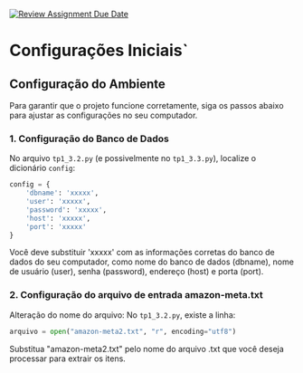 [![Review Assignment Due Date](https://classroom.github.com/assets/deadline-readme-button-22041afd0340ce965d47ae6ef1cefeee28c7c493a6346c4f15d667ab976d596c.svg)](https://classroom.github.com/a/zixaop7v)


# Configurações Iniciais`

## Configuração do Ambiente

Para garantir que o projeto funcione corretamente, siga os passos abaixo para ajustar as configurações no seu computador.

### 1. Configuração do Banco de Dados

No arquivo `tp1_3.2.py` (e possivelmente no `tp1_3.3.py`), localize o dicionário `config`:

```python
config = { 
    'dbname': 'xxxxx', 
    'user': 'xxxxx', 
    'password': 'xxxxx', 
    'host': 'xxxxx', 
    'port': 'xxxxx' 
}
```
Você deve substituir 'xxxxx' com as informações corretas do banco de dados do seu computador, como nome do banco de dados (dbname), nome de usuário (user), senha (password), endereço (host) e porta (port).

### 2. Configuração do arquivo de entrada amazon-meta.txt

Alteração do nome do arquivo: No  `tp1_3.2.py`, existe a linha:

```python
arquivo = open("amazon-meta2.txt", "r", encoding="utf8")
```
Substitua "amazon-meta2.txt" pelo nome do arquivo .txt que você deseja processar para extrair os itens.
